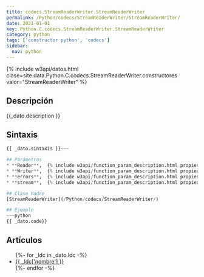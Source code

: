 ```yaml
---
title: codecs.StreamReaderWriter.StreamReaderWriter
permalink: /Python/codecs/StreamReaderWriter/StreamReaderWriter/
date: 2021-01-01
key: Python.C.codecs.StreamReaderWriter.StreamReaderWriter
category: python
tags: ['constructor python', 'codecs']
sidebar: 
  nav: python
---
```


{% include w3api/datos.html clase=site.data.Python.C.codecs.StreamReaderWriter.constructores valor="StreamReaderWriter" %}

## Descripción
{{_dato.description }}

## Sintaxis
~~~python
{{ _dato.sintaxis }}~~~

## Parámetros
* **Reader**,  {% include w3api/function_param_description.html propiedad=site.data.Python.C.codecs.StreamReaderWriter.StreamReaderWriter valor="Reader" %}
* **Writer**,  {% include w3api/function_param_description.html propiedad=site.data.Python.C.codecs.StreamReaderWriter.StreamReaderWriter valor="Writer" %}
* **errors**,  {% include w3api/function_param_description.html propiedad=site.data.Python.C.codecs.StreamReaderWriter.StreamReaderWriter valor="errors" %}
* **stream**,  {% include w3api/function_param_description.html propiedad=site.data.Python.C.codecs.StreamReaderWriter.StreamReaderWriter valor="stream" %}

## Clase Padre
[StreamReaderWriter](/Python/codecs/StreamReaderWriter/)

## Ejemplo
~~~python
{{ _dato.code}}
~~~

## Artículos
<ul>
{%- for _ldc in _dato.ldc -%}
   <li>
       <a href="{{_ldc['url'] }}">{{ _ldc['nombre'] }}</a>
   </li>
{%- endfor -%}
</ul>
